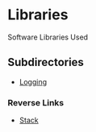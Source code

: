 # Libraries
Software Libraries Used


## Subdirectories
- [Logging](./Logging/Logging.md)

### Reverse Links
- [Stack](../Stack.md)